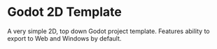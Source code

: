 # Godot 2D Template

A very simple 2D, top down Godot project template. Features ability to export to
Web and Windows by default.

